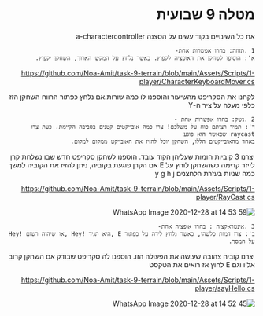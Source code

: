 <div dir='rtl' lang='he'>

# מטלה 9 שבועית
את כל השינויים בקוד עשינו על הסצנה a-charactercontroller

    1 .תזוזה: בחרו אפשרות אחת-
    א': הוסיפו לשחקן את האופציה לקפוץ. כאשר נלחץ על המקש הארוך, השחקן יקפוץ.

https://github.com/Noa-Amit/task-9-terrain/blob/main/Assets/Scripts/1-player/CharacterKeyboardMover.cs

לקחנו את הסקריפט מהשיעור והוספנו לו כמה שורות.אם נלחץ כפתור הרווח השחקן הזז כלפי מעלה על ציר ה-Y

    2 .נשק: בחרו אפשרות אחת -
    ד': תמיד רציתם כוח על משלכם! צרו כמה אובייקטים קטנים בסביבה הקיימת. כעת צרו raycast שכאשר הוא פוגע
    באחד מהאובייקטים הללו, השחקן יוכל להזיז את האובייקט ממקום למקום.

יצרנו 3 קוביות חומות שעליהן הקוד עובד. הוספנו לשחקן סקריפט חדש שבו נשלחת קרן לייזר קדימה כשהשחקן לוחץ על E
אם הקרן פוגעת בקוביה, ניתן להזיז את הקוביה למשך כמה שניות בעזרת הלחצנים y g h j

https://github.com/Noa-Amit/task-9-terrain/blob/main/Assets/Scripts/1-player/RayCast.cs

![WhatsApp Image 2020-12-28 at 14 53 59](https://user-images.githubusercontent.com/57709369/103215716-d8320200-491c-11eb-9f8b-04f2be07cfaf.jpeg)


    3 .אינטראקציה : בחרו אופציה אחת-
    ב': צרו דמות כלשהי, כאשר נלחץ לידה על כפתור E ,היא תגיד !Hey ,או שיהיה רשום !Hey על המסך. 
יצרנו קוביה צהובה שעושה את הפעולה הזו. הוספנו לה סקריפט שבודק אם השחקן קרוב אליו וגם E לחוץ אז רואים את הטקסט

https://github.com/Noa-Amit/task-9-terrain/blob/main/Assets/Scripts/1-player/sayHello.cs

![WhatsApp Image 2020-12-28 at 14 52 45](https://user-images.githubusercontent.com/57709369/103215700-c81a2280-491c-11eb-8b83-50240ffd385f.jpeg)
